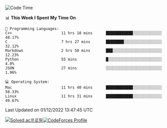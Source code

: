 
<!--START_SECTION:waka-->
![Code Time](http://img.shields.io/badge/Code%20Time-2%2C176%20hrs%209%20mins-blue)

📊 **This Week I Spent My Time On** 

```text
💬 Programming Languages: 
C++                      11 hrs 10 mins      ████████████░░░░░░░░░░░░░   48.17% 
C                        7 hrs 27 mins       ████████░░░░░░░░░░░░░░░░░   32.12% 
Markdown                 2 hrs 50 mins       ███░░░░░░░░░░░░░░░░░░░░░░   12.23% 
Python                   55 mins             █░░░░░░░░░░░░░░░░░░░░░░░░   4.0% 
JSON                     27 mins             ░░░░░░░░░░░░░░░░░░░░░░░░░   1.96%

💻 Operating System: 
Mac                      11 hrs 40 mins      ████████████░░░░░░░░░░░░░   50.33% 
Linux                    11 hrs 31 mins      ████████████░░░░░░░░░░░░░   49.67%

```


 Last Updated on 01/12/2022 13:47:45 UTC
<!--END_SECTION:waka-->
[![Solved.ac프로필](http://mazassumnida.wtf/api/generate_badge?boj=hckim96)](https://solved.ac/hckim96)[![CodeForces Profile](https://cf.leed.at?id=hckim96)](https://codeforces.com/profile/hckim96)
